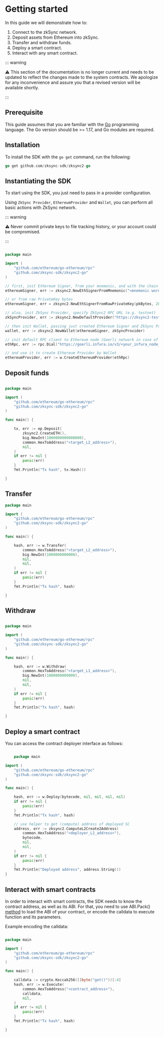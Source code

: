 # Getting started

In this guide we will demonstrate how to:

1. Connect to the zkSync network.
2. Deposit assets from Ethereum into zkSync.
3. Transfer and withdraw funds.
4. Deploy a smart contract.
5. Interact with any smart contract.

<TocHeader />
<TOC class="table-of-contents" :include-level="[2,3]" />

::: warning

⚠️ This section of the documentation is no longer current and needs to be updated to reflect the changes made to the system contracts. We apologize for any inconvenience and assure you that a revised version will be available shortly.

:::

## Prerequisite

This guide assumes that you are familiar with the [Go](https://go.dev/doc/) programming language.
The Go version should be >= 1.17, and Go modules are required.

## Installation

To install the SDK with the `go get` command, run the following:

```go
go get github.com/zksync-sdk/zksync2-go

```

## Instantiating the SDK

To start using the SDK, you just need to pass in a provider configuration.

Using `ZkSync Provider`, `EthereumProvider` and `Wallet`, you can perform all basic actions with ZkSync network.

::: warning

⚠️ Never commit private keys to file tracking history, or your account could be compromised.

:::

```go

package main

import (
    "github.com/ethereum/go-ethereum/rpc"
    "github.com/zksync-sdk/zksync2-go"
)

// first, init Ethereum Signer, from your mnemonic, and with the chain Id (in zkSync testnet case, 280)
ethereumSigner, err := zksync2.NewEthSignerFromMnemonic("<mnemonic words>", 280)

// or from raw PrivateKey bytes
ethereumSigner, err = zksync2.NewEthSignerFromRawPrivateKey(pkBytes, 280)

// also, init ZkSync Provider, specify ZkSync2 RPC URL (e.g. testnet)
zkSyncProvider, err := zksync2.NewDefaultProvider("https://zksync2-testnet.zksync.dev")

// then init Wallet, passing just created Ethereum Signer and ZkSync Provider
wallet, err := zksync2.NewWallet(ethereumSigner, zkSyncProvider)

// init default RPC client to Ethereum node (Goerli network in case of ZkSync2 testnet)
ethRpc, err := rpc.Dial("https://goerli.infura.io/v3/<your_infura_node_id>")

// and use it to create Ethereum Provider by Wallet
ethereumProvider, err := w.CreateEthereumProvider(ethRpc)

```

## Deposit funds

```go

package main

import (
    "github.com/ethereum/go-ethereum/rpc"
    "github.com/zksync-sdk/zksync2-go"
)

func main() {

    tx, err := ep.Deposit(
        zksync2.CreateETH(),
        big.NewInt(1000000000000000),
        common.HexToAddress("<target_L2_address>"),
        nil,
    )
    if err != nil {
        panic(err)
    }
    fmt.Println("Tx hash", tx.Hash())

}

```

## Transfer

```go
package main

import (
    "github.com/ethereum/go-ethereum/rpc"
    "github.com/zksync-sdk/zksync2-go"
)

func main() {

    hash, err := w.Transfer(
        common.HexToAddress("<target_L2_address>"),
        big.NewInt(1000000000000),
        nil,
        nil,
    )
    if err != nil {
        panic(err)
    }
    fmt.Println("Tx hash", hash)

}

```

## Withdraw

```go

package main

import (
    "github.com/ethereum/go-ethereum/rpc"
    "github.com/zksync-sdk/zksync2-go"
)

func main() {

    hash, err := w.Withdraw(
        common.HexToAddress("<target_L1_address>"),
        big.NewInt(1000000000000),
        nil,
        nil,
    )
    if err != nil {
        panic(err)
    }
    fmt.Println("Tx hash", hash)

}

```

## Deploy a smart contract

You can access the contract deployer interface as follows:

```go

    package main

import (
    "github.com/ethereum/go-ethereum/rpc"
    "github.com/zksync-sdk/zksync2-go"
)

func main() {

    hash, err := w.Deploy(bytecode, nil, nil, nil, nil)
    if err != nil {
        panic(err)
    }
    fmt.Println("Tx hash", hash)

    // use helper to get (compute) address of deployed SC
    address, err := zksync2.ComputeL2Create2Address(
        common.HexToAddress("<deployer_L2_address>"),
        bytecode,
        nil,
        nil,
    )
    if err != nil {
        panic(err)
    }
    fmt.Println("Deployed address", address.String())
}

```

## Interact with smart contracts

In order to interact with smart contracts, the SDK needs to know the contract address, as well as its ABI. For that, you need to use ABI.Pack() [method](https://github.com/ethereum/go-ethereum/accounts/abi) to load the ABI of your contract, or encode the calldata to execute function and its parameters.

Example encoding the calldata:

```go

package main

import (
    "github.com/ethereum/go-ethereum/rpc"
    "github.com/zksync-sdk/zksync2-go"
)

func main() {

    calldata := crypto.Keccak256([]byte("get()"))[:4]
    hash, err := w.Execute(
        common.HexToAddress("<contract_address>"),
        calldata,
        nil,
    )
    if err != nil {
        panic(err)
    }
    fmt.Println("Tx hash", hash)

}

```
